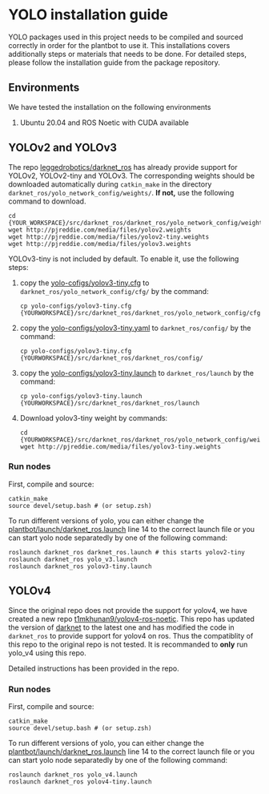 # YOLO installation guide

YOLO packages used in this project needs to be compiled and sourced correctly
in order for the plantbot to use it. This installations covers additionally steps or materials that needs to be done.
For detailed steps, please follow the installation guide from the package repository.

## Environments

We have tested the installation on the following environments
1. Ubuntu 20.04 and ROS Noetic with CUDA available


## YOLOv2 and YOLOv3

The repo [leggedrobotics/darknet_ros](https://github.com/leggedrobotics/darknet_ros) has already provide support for YOLOv2, YOLOv2-tiny and YOLOv3.
The corresponding weights should be downloaded automatically during `catkin_make` in the directory `darknet_ros/yolo_network_config/weights/`.
**If not,** use the following command to download.

```shell
cd {YOUR_WORKSPACE}/src/darknet_ros/darknet_ros/yolo_network_config/weights/
wget http://pjreddie.com/media/files/yolov2.weights
wget http://pjreddie.com/media/files/yolov2-tiny.weights
wget http://pjreddie.com/media/files/yolov3.weights
```

YOLOv3-tiny is not included by default. To enable it, use the following steps:
1. copy the [yolo-cofigs/yolov3-tiny.cfg](./yolov3-tiny.cfg) to `darknet_ros/yolo_network_config/cfg/` by the command:
    ```shell
    cp yolo-configs/yolov3-tiny.cfg {YOURWORKSPACE}/src/darknet_ros/darknet_ros/yolo_network_config/cfg/
    ```
2. copy the [yolo-configs/yolov3-tiny.yaml](./yolov3-tiny.yaml) to `darknet_ros/config/` by the command:
    ``` shell
    cp yolo-configs/yolov3-tiny.cfg {YOURWORKSPACE}/src/darknet_ros/darknet_ros/config/
    ```
3. copy the [yolo-configs/yolov3-tiny.launch](./yolov3-tiny.launch) to `darknet_ros/launch` by the command:
    ```shell
    cp yolo-configs/yolov3-tiny.launch {YOURWORKSPACE}/src/darknet_ros/darknet_ros/launch
    ```
4. Download yolov3-tiny weight by commands:
    ```shell
    cd {YOURWORKSPACE}/src/darknet_ros/darknet_ros/yolo_network_config/weights/
    wget http://pjreddie.com/media/files/yolov3-tiny.weights
    ```

### Run nodes
First, compile and source:
```
catkin_make
source devel/setup.bash # (or setup.zsh)
```

To run different versions of yolo, you can either change the [plantbot/launch/darknet_ros.launch](../plantbot/launch/darknet_ros.launch) line 14 to the correct launch file or you can start yolo node separatedly by one of the following command:
```
roslaunch darknet_ros darknet_ros.launch # this starts yolov2-tiny
roslaunch darknet_ros yolo_v3.launch
roslaunch darknet_ros yolov3-tiny.launch
```


## YOLOv4
Since the original repo does not provide the support for yolov4, we have created a new repo [t1mkhunan9/yolov4-ros-noetic](https://github.com/t1mkhuan9/yolov4-ros-noetic). This repo has updated the version of [darknet](https://github.com/AlexeyAB/darknet/tree/8a0bf84c19e38214219dbd3345f04ce778426c57) to the latest one and has modified the code in `darknet_ros` to provide support for yolov4 on ros. Thus the compatiblity of this repo to the original repo is not tested. It is recommanded to **only** run yolo_v4 using this repo.

Detailed instructions has been provided in the repo.

### Run nodes
First, compile and source:
```
catkin_make
source devel/setup.bash # (or setup.zsh)
```
To run different versions of yolo, you can either change the [plantbot/launch/darknet_ros.launch](../plantbot/launch/darknet_ros.launch) line 14 to the correct launch file or you can start yolo node separatedly by one of the following command:
```
roslaunch darknet_ros yolo_v4.launch
roslaunch darknet_ros yolov4-tiny.launch
```

